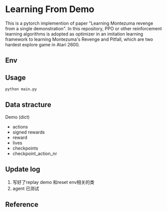 # Learning From Demo
This is a pytorch implemention of paper "Learning Montezuma revenge from a single demonstration". In this repository, PPO or other reinforcement learning algorithms is adopted as optimizer in an imitation learning framework to learning Montezuma's Revenge and Pitfall, which are two hardest explore game in Atari 2600. 

## Env

## Usage
```python
python main.py
```

## Data stracture

Demo (dict)
-   actions
-   signed rewards
-   reward
-   lives
-   checkpoints
-   checkpoint_action_nr

## Update log
1. 写好了replay demo 和reset env相关的类
2. agent 已测试

## Reference
